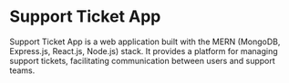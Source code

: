 # Support Ticket App
Support Ticket App is a web application built with the MERN (MongoDB, Express.js, React.js, Node.js) stack. It provides a platform for managing support tickets, facilitating communication between users and support teams.
